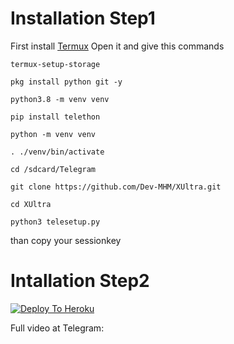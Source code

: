 # Installation Step1
First install [Termux](https://play.google.com/store/apps/details?id=com.termux)
Open it and give this commands

```
termux-setup-storage

pkg install python git -y

python3.8 -m venv venv

pip install telethon

python -m venv venv

. ./venv/bin/activate

cd /sdcard/Telegram

git clone https://github.com/Dev-MHM/XUltra.git

cd XUltra

python3 telesetup.py

```

than copy your sessionkey
# Intallation Step2
[![Deploy To Heroku](https://www.herokucdn.com/deploy/button.svg)](https://heroku.com/deploy)

Full video at Telegram:
